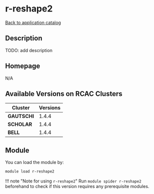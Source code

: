 # r-reshape2

[Back to application catalog](../app_catalog.md)

## Description

TODO: add description

## Homepage

N/A

## Available Versions on RCAC Clusters

|Cluster|Versions|
|---|---|
**GAUTSCHI**|1.4.4
**SCHOLAR**|1.4.4
**BELL**|1.4.4

## Module

You can load the module by:

```bash
module load r-reshape2
```

!!! note "Note for using `r-reshape2`"
    Run `module spider r-reshape2` beforehand to check if this version requires any prerequisite modules.
